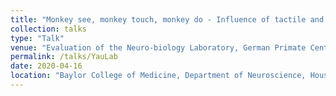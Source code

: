 ```yaml
---
title: "Monkey see, monkey touch, monkey do - Influence of tactile and visual information on the fronto-parietal grasping network"
collection: talks
type: "Talk"
venue: "Evaluation of the Neuro-biology Laboratory, German Primate Center"
permalink: /talks/YauLab
date: 2020-04-16
location: "Baylor College of Medicine, Department of Neuroscience, Houston, TX, UnitedStates of America."
---
```

